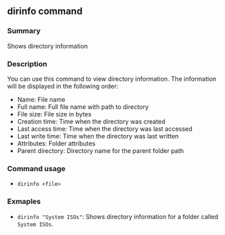 ## dirinfo command

### Summary

Shows directory information

### Description

You can use this command to view directory information. The information will be displayed in the following order:

- Name: File name
- Full name: Full file name with path to directory
- File size: File size in bytes
- Creation time: Time when the directory was created
- Last access time: Time when the directory was last accessed
- Last write time: Time when the directory was last written
- Attributes: Folder attributes
- Parent directory: Directory name for the parent folder path

### Command usage

* `dirinfo <file>`

### Exmaples

* `dirinfo "System ISOs"`: Shows directory information for a folder called `System ISOs`.